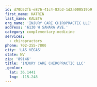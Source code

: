 ```yaml
---
id: d70b52fb-e876-41c4-82b3-1d2a000519b9
first_name: KATRIN
last_name: KALETA
org_name: 'INJURY CARE CHIROPRACTIC LLC'
address: '6130 W SAHARA AVE.'
category: complementary-medicine
services:
  - chiropractors
phone: 702-255-7800
city: 'LAS VEGAS'
state: NV
zip: '89146'
title: 'INJURY CARE CHIROPRACTIC LLC'
_geoloc:
  lat: 36.1441
  lng: -115.248
---
```

